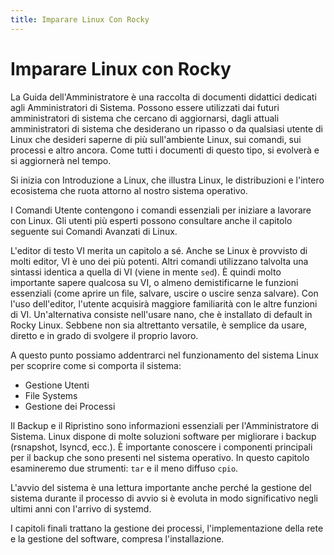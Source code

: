 ```yaml
---
title: Imparare Linux Con Rocky
---
```


<!-- markdownlint-disable MD025 MD007 -->

# Imparare Linux con Rocky

La Guida dell'Amministratore è una raccolta di documenti didattici dedicati agli Amministratori di Sistema. Possono essere utilizzati dai futuri amministratori di sistema che cercano di aggiornarsi, dagli attuali amministratori di sistema che desiderano un ripasso o da qualsiasi utente di Linux che desideri saperne di più sull'ambiente Linux, sui comandi, sui processi e altro ancora. Come tutti i documenti di questo tipo, si evolverà e si aggiornerà nel tempo.

Si inizia con Introduzione a Linux, che illustra Linux, le distribuzioni e l'intero ecosistema che ruota attorno al nostro sistema operativo.

I Comandi Utente contengono i comandi essenziali per iniziare a lavorare con Linux. Gli utenti più esperti possono consultare anche il capitolo seguente sui Comandi Avanzati di Linux.

L'editor di testo VI merita un capitolo a sé. Anche se Linux è provvisto di molti editor, VI è uno dei più potenti. Altri comandi utilizzano talvolta una sintassi identica a quella di VI (viene in mente `sed`). È quindi molto importante sapere qualcosa su VI, o almeno demistificarne le funzioni essenziali (come aprire un file, salvare, uscire o uscire senza salvare). Con l'uso dell'editor, l'utente acquisirà maggiore familiarità con le altre funzioni di VI. Un'alternativa consiste nell'usare nano, che è installato di default in Rocky Linux. Sebbene non sia altrettanto versatile, è semplice da usare, diretto e in grado di svolgere il proprio lavoro.

A questo punto possiamo addentrarci nel funzionamento del sistema Linux per scoprire come si comporta il sistema:

* Gestione Utenti
* File Systems
* Gestione dei Processi

Il Backup e il Ripristino sono informazioni essenziali per l'Amministratore di Sistema. Linux dispone di molte soluzioni software per migliorare i backup (rsnapshot, lsyncd, ecc.). È importante conoscere i componenti principali per il backup che sono presenti nel sistema operativo. In questo capitolo esamineremo due strumenti: `tar` e il meno diffuso `cpio`.

L'avvio del sistema è una lettura importante anche perché la gestione del sistema durante il processo di avvio si è evoluta in modo significativo negli ultimi anni con l'arrivo di systemd.

I capitoli finali trattano la gestione dei processi, l'implementazione della rete e la gestione del software, compresa l'installazione.
